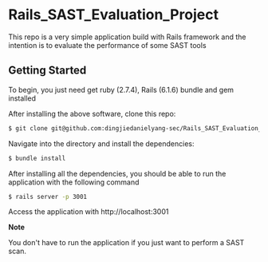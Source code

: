 # Rails_SAST_Evaluation_Project 

This repo is a very simple application build with Rails framework and the intention is to evaluate the performance of some SAST tools 

## Getting Started

To begin, you just need get ruby (2.7.4), Rails (6.1.6) bundle and gem installed

After installing the above software, clone this repo:

```bash
$ git clone git@github.com:dingjiedanielyang-sec/Rails_SAST_Evaluation_Project.git
```


Navigate into the directory and install the dependencies:

```bash
$ bundle install
```

After installing all the dependencies, you should be able to run the application with the following command

```bash
$ rails server -p 3001
```

Access the application with http://localhost:3001 




**Note**

You don't have to run the application if you just want to perform a SAST scan.


